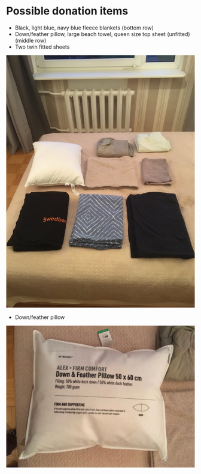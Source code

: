 # Possible donation items

- Black, light blue, navy blue fleece blankets (bottom row)
- Down/feather pillow, large beach towel, queen size top sheet (unfitted) (middle row)
- Two twin fitted sheets 

![Donations](https://github.com/For-Sale-In-Tartu/for-sale/blob/main/for-sale-item-photos/Kuusiku-donations-2.jpeg?raw=true)

- Down/feather pillow

![Donations](https://github.com/For-Sale-In-Tartu/for-sale/blob/main/for-sale-item-photos/Kuusiku-donations-1.jpeg?raw=true)

